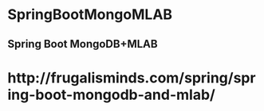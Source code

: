# SpringBootMongoMLAB
<h2 class="entry-title">Spring Boot MongoDB+MLAB</h2>


<h1>http://frugalisminds.com/spring/spring-boot-mongodb-and-mlab/</h1>
